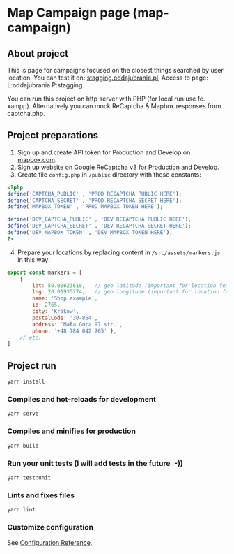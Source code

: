 # Map Campaign page (map-campaign)

## About project

This is page for campaigns focused on the closest things searched by user location. You can test it on: [stagging.oddajubrania.pl](), Access to page: L:oddajubrania P:stagging.

You can run this project on http server with PHP (for local run use fe. xampp). Alternatively you can mock ReCaptcha & Mapbox responses from captcha.php.

## Project preparations

1. Sign up and create API token for Production and Develop on [mapbox.com](https://www.mapbox.com/).
2. Sign up website on Google ReCaptcha v3 for Production and Develop.
3. Create file `config.php` in `/public` directory with these constants:
```php
<?php
define('CAPTCHA_PUBLIC' , 'PROD RECAPTCHA PUBLIC HERE');
define('CAPTCHA_SECRET' , 'PROD RECAPTCHA SECRET HERE');
define('MAPBOX_TOKEN' , 'PROD MAPBOX TOKEN HERE');

define('DEV_CAPTCHA_PUBLIC' , 'DEV RECAPTCHA PUBLIC HERE');
define('DEV_CAPTCHA_SECRET' , 'DEV RECAPTCHA SECRET HERE');
define('DEV_MAPBOX_TOKEN' , 'DEV MAPBOX TOKEN HERE');
?>
```
4. Prepare your locations by replacing content in `/src/assets/markers.js` in this way:
```javascript
export const markers = [
    {
        lat: 50.00623618,   // geo latitude (important for location features)
        lng: 20.01935774,   // geo longitude (important for location features)
        name: 'Shop example', 
        id: 2765, 
        city: 'Krakow', 
        postalCode: '30-864',
        address: 'Mała Góra 97 str.',
        phone: '+48 784 042 765' }, 
    // etc.
]
```

## Project run

```
yarn install
```

### Compiles and hot-reloads for development

```
yarn serve
```

### Compiles and minifies for production

```
yarn build
```

### Run your unit tests (I will add tests in the future :-))

```
yarn test:unit
```

### Lints and fixes files

```
yarn lint
```

### Customize configuration

See [Configuration Reference](https://cli.vuejs.org/config/).
